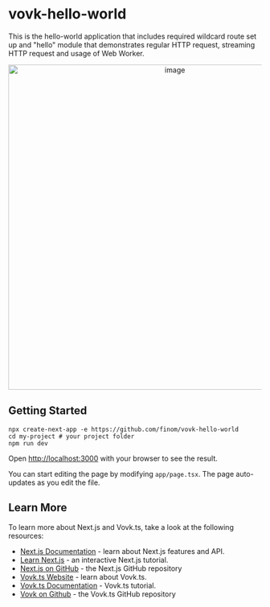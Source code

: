 # vovk-hello-world

This is the hello-world application that includes required wildcard route set up and "hello" module that demonstrates regular HTTP request, streaming HTTP request and usage of Web Worker.

<p align="center">
<img width="647" alt="image" src="https://github.com/finom/vovk-hello-world/assets/1082083/09f33124-15b4-4ae4-bccb-c85b922493ca">
</p>


## Getting Started

```
npx create-next-app -e https://github.com/finom/vovk-hello-world
cd my-project # your project folder
npm run dev
```

Open [http://localhost:3000](http://localhost:3000) with your browser to see the result.

You can start editing the page by modifying `app/page.tsx`. The page auto-updates as you edit the file.

## Learn More

To learn more about Next.js and Vovk.ts, take a look at the following resources:

- [Next.js Documentation](https://nextjs.org/docs) - learn about Next.js features and API.
- [Learn Next.js](https://nextjs.org/learn) - an interactive Next.js tutorial.
- [Next.js on GitHub](https://github.com/vercel/next.js/) - the Next.js GitHub repository
- [Vovk.ts Website](https://vovk.dev) - learn about Vovk.ts.
- [Vovk.ts Documentation](https://docs.vovk.dev) - Vovk.ts tutorial.
- [Vovk on Github](https://github.com/finom/vovk/) - the Vovk.ts GitHub repository

